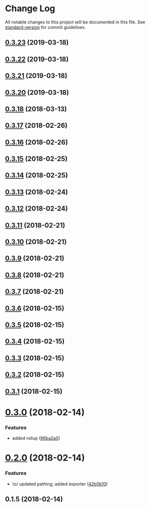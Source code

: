 # Change Log

All notable changes to this project will be documented in this file. See [standard-version](https://github.com/conventional-changelog/standard-version) for commit guidelines.

<a name="0.3.23"></a>
## [0.3.23](https://github.com/tybeck/ng-searchbox/compare/v0.3.22...v0.3.23) (2019-03-18)



<a name="0.3.22"></a>
## [0.3.22](https://github.com/tybeck/ng-searchbox/compare/v0.3.21...v0.3.22) (2019-03-18)



<a name="0.3.21"></a>
## [0.3.21](https://github.com/tybeck/ng-searchbox/compare/v0.3.20...v0.3.21) (2019-03-18)



<a name="0.3.20"></a>
## [0.3.20](https://github.com/tybeck/ng-searchbox/compare/v0.3.18...v0.3.20) (2019-03-18)



<a name="0.3.18"></a>
## [0.3.18](https://github.com/tybeck/ng-searchbox/compare/v0.3.17...v0.3.18) (2018-03-13)



<a name="0.3.17"></a>
## [0.3.17](https://github.com/tybeck/ng-searchbox/compare/v0.3.16...v0.3.17) (2018-02-26)



<a name="0.3.16"></a>
## [0.3.16](https://github.com/tybeck/ng-searchbox/compare/v0.3.15...v0.3.16) (2018-02-26)



<a name="0.3.15"></a>
## [0.3.15](https://github.com/tybeck/ng-searchbox/compare/v0.3.14...v0.3.15) (2018-02-25)



<a name="0.3.14"></a>
## [0.3.14](https://github.com/tybeck/ng-searchbox/compare/v0.3.13...v0.3.14) (2018-02-25)



<a name="0.3.13"></a>
## [0.3.13](https://github.com/tybeck/ng-searchbox/compare/v0.3.12...v0.3.13) (2018-02-24)



<a name="0.3.12"></a>
## [0.3.12](https://github.com/tybeck/ng-searchbox/compare/v0.3.11...v0.3.12) (2018-02-24)



<a name="0.3.11"></a>
## [0.3.11](https://github.com/tybeck/ng-searchbox/compare/v0.3.10...v0.3.11) (2018-02-21)



<a name="0.3.10"></a>
## [0.3.10](https://github.com/tybeck/ng-searchbox/compare/v0.3.9...v0.3.10) (2018-02-21)



<a name="0.3.9"></a>
## [0.3.9](https://github.com/tybeck/ng-searchbox/compare/v0.3.8...v0.3.9) (2018-02-21)



<a name="0.3.8"></a>
## [0.3.8](https://github.com/tybeck/ng-searchbox/compare/v0.3.7...v0.3.8) (2018-02-21)



<a name="0.3.7"></a>
## [0.3.7](https://github.com/tybeck/ng-searchbox/compare/v0.3.6...v0.3.7) (2018-02-21)



<a name="0.3.6"></a>
## [0.3.6](https://github.com/tybeck/ng-searchbox/compare/v0.3.5...v0.3.6) (2018-02-15)



<a name="0.3.5"></a>
## [0.3.5](https://github.com/tybeck/ng-searchbox/compare/v0.3.4...v0.3.5) (2018-02-15)



<a name="0.3.4"></a>
## [0.3.4](https://github.com/tybeck/ng-searchbox/compare/v0.3.3...v0.3.4) (2018-02-15)



<a name="0.3.3"></a>
## [0.3.3](https://github.com/tybeck/ng-searchbox/compare/v0.3.2...v0.3.3) (2018-02-15)



<a name="0.3.2"></a>
## [0.3.2](https://github.com/tybeck/ng-searchbox/compare/v0.3.1...v0.3.2) (2018-02-15)



<a name="0.3.1"></a>
## [0.3.1](https://github.com/tybeck/ng-searchbox/compare/v0.3.0...v0.3.1) (2018-02-15)



<a name="0.3.0"></a>
# [0.3.0](https://github.com/tybeck/ng-searchbox/compare/v0.2.0...v0.3.0) (2018-02-14)


### Features

* added rollup ([96ba2a0](https://github.com/tybeck/ng-searchbox/commit/96ba2a0))



<a name="0.2.0"></a>
# [0.2.0](https://github.com/tybeck/ng-searchbox/compare/v0.1.5...v0.2.0) (2018-02-14)


### Features

* \o/ updated pathing; added exporter ([42b0b10](https://github.com/tybeck/ng-searchbox/commit/42b0b10))



<a name="0.1.5"></a>
## 0.1.5 (2018-02-14)
